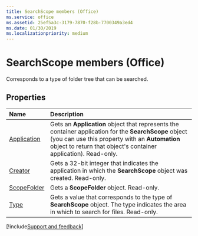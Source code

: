 ```yaml
---
title: SearchScope members (Office)
ms.service: office
ms.assetid: 25ef5a3c-3179-7870-f28b-7700349a3ed4
ms.date: 01/30/2019
ms.localizationpriority: medium
---
```



# SearchScope members (Office)

Corresponds to a type of folder tree that can be searched.


## Properties

|Name|Description|
|:-----|:-----|
|[Application](../../Office.SearchScope.Application.md)|Gets an **Application** object that represents the container application for the **SearchScope** object (you can use this property with an **Automation** object to return that object's container application). Read-only.|
|[Creator](../../Office.SearchScope.Creator.md)|Gets a 32-bit integer that indicates the application in which the **SearchScope** object was created. Read-only.|
|[ScopeFolder](../../Office.SearchScope.ScopeFolder.md)|Gets a **ScopeFolder** object. Read-only.|
|[Type](../../Office.SearchScope.Type.md)|Gets a value that corresponds to the type of **SearchScope** object. The type indicates the area in which to search for files. Read-only.|

[!include[Support and feedback](~/includes/feedback-boilerplate.md)]